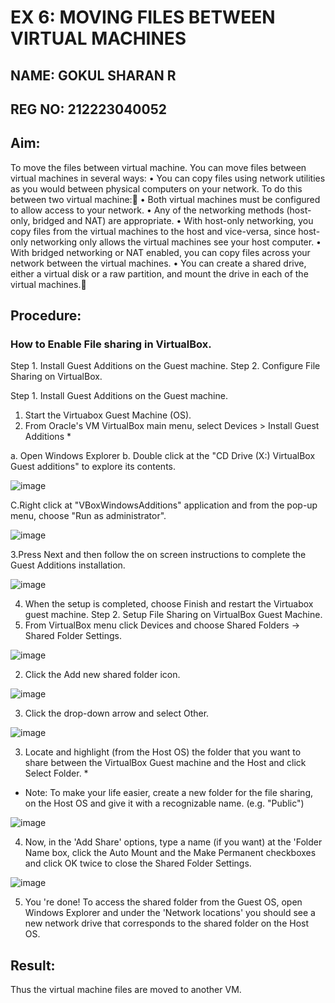 # EX 6: MOVING FILES BETWEEN VIRTUAL MACHINES
## NAME: GOKUL SHARAN R
## REG NO: 212223040052
## Aim:
To move the files between virtual machine.
 You can move files between virtual machines in several ways:
•	You can copy files using network utilities as you would between physical computers on your network. To do this between two virtual machine:
•	Both virtual machines must be configured to allow access to your network.
•	Any of the networking methods (host-only, bridged and NAT) are appropriate. 
•	With host-only networking, you copy files from the virtual machines to the host and vice-versa, since host-only networking only allows the virtual machines see your host computer.
•	With bridged networking or NAT enabled, you can copy files across your network between the virtual machines.
•	You can create a shared drive, either a virtual disk or a raw partition, and mount the drive in each of the virtual machines.
## Procedure:
### How to Enable File sharing in VirtualBox. 
Step 1. Install Guest Additions on the Guest machine. 
Step 2. Configure File Sharing on VirtualBox. 
 
Step 1. Install Guest Additions on the Guest machine. 
1. Start the Virtuabox Guest Machine (OS). 
2. From Oracle's VM VirtualBox main menu, select Devices > Install Guest Additions *

a. Open Windows Explorer
b. Double click at the "CD Drive (X:) VirtualBox Guest additions" to explore its contents.
		  
![image](https://github.com/user-attachments/assets/28840336-2711-43b4-96b0-acb77e141a22)


C.Right click at "VBoxWindowsAdditions" application and from the pop-up menu, choose "Run as administrator".
 
![image](https://github.com/user-attachments/assets/22ae6463-535d-4f4c-bce7-25b27de3dd38)


3.Press Next and then follow the on screen instructions to complete the Guest Additions installation.
	 
![image](https://github.com/user-attachments/assets/879e4ad7-8ccf-4c38-8886-cd1489cad274)


4. When the setup is completed, choose Finish and restart the Virtuabox guest machine.
Step 2. Setup File Sharing on VirtualBox Guest Machine.
1. From VirtualBox menu click Devices and choose Shared Folders -> Shared Folder Settings.

![image](https://github.com/user-attachments/assets/fee92d3c-64e0-4577-95f6-a03eb5903cdc)


2. Click the Add new shared folder icon.

 ![image](https://github.com/user-attachments/assets/81ffd2a3-ddc3-4aeb-9167-d4f41cdc335f)


3. Click the drop-down arrow and select Other.
 

![image](https://github.com/user-attachments/assets/244a1979-7cbd-4436-8b33-358f59f05f0e)


3. Locate and highlight (from the Host OS) the folder that you want to share between the VirtualBox Guest machine and the Host and click Select Folder. *
* Note: To make your life easier, create a new folder for the file sharing, on the Host OS and give it with a recognizable name. (e.g. "Public")

![image](https://github.com/user-attachments/assets/aec08039-9ef6-41a6-b78e-2d3bf6a6f907)

4. Now, in the 'Add Share' options, type a name (if you want) at the 'Folder Name box, click the Auto Mount and the Make Permanent checkboxes and click OK twice to close the Shared Folder Settings.
 

![image](https://github.com/user-attachments/assets/e435f625-d1df-415f-9349-0969b4680509)


5. You 're done! To access the shared folder from the Guest OS, open Windows Explorer and under the 'Network locations' you should see a new network drive that corresponds to the shared folder on the Host OS.

## Result:

Thus the virtual machine files are moved to another VM.

